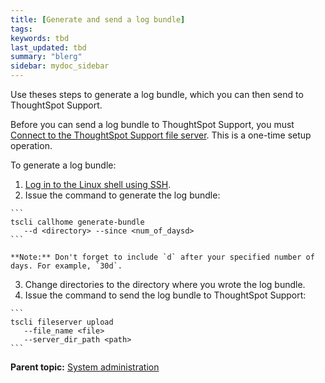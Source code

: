 ```yaml
---
title: [Generate and send a log bundle]
tags: 
keywords: tbd
last_updated: tbd
summary: "blerg"
sidebar: mydoc_sidebar
---
```

Use theses steps to generate a log bundle, which you can then send to ThoughtSpot Support.

Before you can send a log bundle to ThoughtSpot Support, you must [Connect to the ThoughtSpot Support file server](../setup/configure_secure_file_server_connection.html#). This is a one-time setup operation.

To generate a log bundle:

1.   [Log in to the Linux shell using SSH](../setup/login_console.html#).
2.   Issue the command to generate the log bundle:

    ```
    tscli callhome generate-bundle
       --d <directory> --since <num_of_daysd>
    ```

    **Note:** Don't forget to include `d` after your specified number of days. For example, `30d`.

3.   Change directories to the directory where you wrote the log bundle.
4.   Issue the command to send the log bundle to ThoughtSpot Support:

    ```
    tscli fileserver upload
       --file_name <file>
       --server_dir_path <path>
    ```


**Parent topic:** [System administration](../../admin/system_admin/sysadmin_overview.html)
